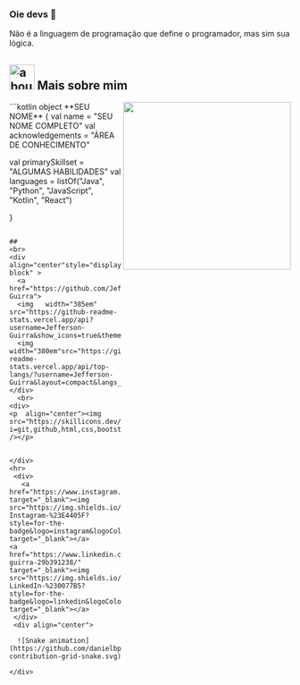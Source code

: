 ### Oie devs 👋
Não é a linguagem de programação que define o programador, mas sim sua lógica.
## <img width="45" alt="about" src="https://raw.github.com/elizarov/elizarov/master/about.png"> Mais sobre mim

<img align="right" width="300" src="https://i2.wp.com/allhtaccess.info/wp-content/uploads/2018/03/programming.gif?fit=1281%2C716&ssl=1" />
```kotlin
object **SEU NOME** {
 val name = "SEU NOME COMPLETO"
 val acknowledgements = "ÁREA DE CONHECIMENTO"
 
 val primarySkillset = "ALGUMAS HABILIDADES"
 val languages = listOf("Java", "Python", "JavaScript", "Kotlin", "React") 

}
```

##
<br>
<div align="center"style="display:inline-block" >
  <a href="https://github.com/Jefferson-Guirra">
  <img   width="385em" src="https://github-readme-stats.vercel.app/api?username=Jefferson-Guirra&show_icons=true&theme=dark&include_all_commits=true&count_private=true"/>
  <img   width="380em"src="https://github-readme-stats.vercel.app/api/top-langs/?username=Jefferson-Guirra&layout=compact&langs_count=7&theme=dark"/>
</div>
  <br>
<div>
<p  align="center"><img src="https://skillicons.dev/icons?i=git,github,html,css,bootstrap,js,react,redux" /></p>


</div>
<hr>
 <div>
   <a href="https://www.instagram.com/jefferson.guirra/" target="_blank"><img src="https://img.shields.io/badge/-Instagram-%23E4405F?style=for-the-badge&logo=instagram&logoColor=white" target="_blank"></a>
<a href="https://www.linkedin.com/in/jefferson-guirra-29b391238/" target="_blank"><img src="https://img.shields.io/badge/-LinkedIn-%230077B5?style=for-the-badge&logo=linkedin&logoColor=white" target="_blank"></a> 
 </div>
 <div align="center">
  
  ![Snake animation](https://github.com/danielbped/danielbped/blob/output/github-contribution-grid-snake.svg)
  
</div>
          
